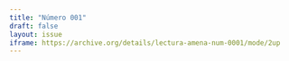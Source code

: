 ```yaml
---
title: "Número 001"
draft: false
layout: issue
iframe: https://archive.org/details/lectura-amena-num-0001/mode/2up
---
```

